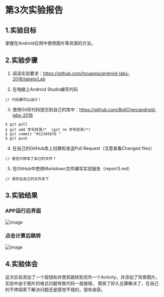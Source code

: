 # 第3次实验报告
## 1.实验目标
掌握在Android应用中使用图片等资源的方法。

## 2.实验步骤

1. 阅读实验要求：https://github.com/hzuapps/android-labs-2018/labels/Lab   

2. 在电脑上Android Studio编写代码  

```   
// 代码要可以运行！
```   

3. 使用Git将代码提交到自己的库中：https://github.com/BoliChen/android-labs-2018   
```  
$ git pull
$ git add 学号目录/*  (git rm 学号目录/*)
$ git commit "#12345678 "
$ git push
```  

4. 在自己的GitHub库上创建和发送Pull Request（注意查看Changed files）  
```  
// 是否只修改了自己的文件？
```  

5. 在GitHub中使用Markdown文件编写实验报告（report3.md）  
```  
// 保存在自己的文件夹下
```  

## 3.实验结果
### APP运行后界面
![image](https://github.com/BoliChen/android-labs-2018/blob/master/com1614080901106/jt3-1.png)
### 点击计算后跳转
![image](https://github.com/BoliChen/android-labs-2018/blob/master/com1614080901106/jt3-2.png)
## 4.实验体会
这次实验添加了一个按钮和并使其跳转到另外一个Activity，并添加了背景图片。实验中由于图片的格式问题导致代码一直报错，
摸索了好久总算解决了，在自己的不停探索下解决问题还是感觉不错的，很有收获。


